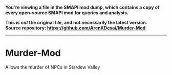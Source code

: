 **You're viewing a file in the SMAPI mod dump, which contains a copy of every open-source SMAPI mod
for queries and analysis.**

**This is _not_ the original file, and not necessarily the latest version.**  
**Source repository: https://github.com/ArenKDesai/Murder-Mod**

----

# Murder-Mod
Allows the murder of NPCs in Stardew Valley
